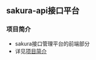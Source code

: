 ## sakura-api接口平台

### 项目简介
- sakura接口管理平台的前端部分
- 详见[项目简介](https://github.com/1330875262/bingo_public/tree/sakura-backend)

